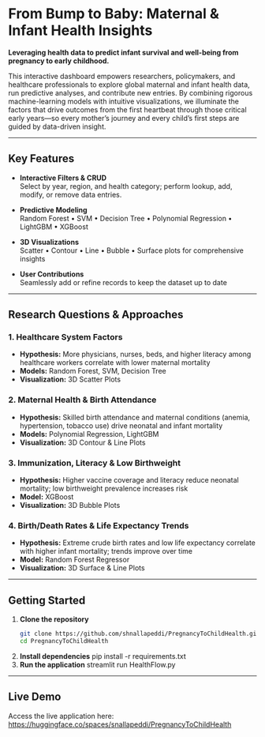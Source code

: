 # From Bump to Baby: Maternal & Infant Health Insights

**Leveraging health data to predict infant survival and well-being from pregnancy to early childhood.**

This interactive dashboard empowers researchers, policymakers, and healthcare professionals to explore global maternal and infant health data, run predictive analyses, and contribute new entries. By combining rigorous machine-learning models with intuitive visualizations, we illuminate the factors that drive outcomes from the first heartbeat through those critical early years—so every mother’s journey and every child’s first steps are guided by data-driven insight.

---

## Key Features

- **Interactive Filters & CRUD**  
  Select by year, region, and health category; perform lookup, add, modify, or remove data entries.

- **Predictive Modeling**  
  Random Forest • SVM • Decision Tree • Polynomial Regression • LightGBM • XGBoost

- **3D Visualizations**  
  Scatter • Contour • Line • Bubble • Surface plots for comprehensive insights

- **User Contributions**  
  Seamlessly add or refine records to keep the dataset up to date

---

## Research Questions & Approaches

### 1. Healthcare System Factors  
- **Hypothesis:** More physicians, nurses, beds, and higher literacy among healthcare workers correlate with lower maternal mortality  
- **Models:** Random Forest, SVM, Decision Tree  
- **Visualization:** 3D Scatter Plots  

### 2. Maternal Health & Birth Attendance  
- **Hypothesis:** Skilled birth attendance and maternal conditions (anemia, hypertension, tobacco use) drive neonatal and infant mortality  
- **Models:** Polynomial Regression, LightGBM  
- **Visualization:** 3D Contour & Line Plots  

### 3. Immunization, Literacy & Low Birthweight  
- **Hypothesis:** Higher vaccine coverage and literacy reduce neonatal mortality; low birthweight prevalence increases risk  
- **Model:** XGBoost  
- **Visualization:** 3D Bubble Plots  

### 4. Birth/Death Rates & Life Expectancy Trends  
- **Hypothesis:** Extreme crude birth rates and low life expectancy correlate with higher infant mortality; trends improve over time  
- **Model:** Random Forest Regressor  
- **Visualization:** 3D Surface & Line Plots  

---

## Getting Started

1. **Clone the repository**  
   ```bash
   git clone https://github.com/shnallapeddi/PregnancyToChildHealth.git
   cd PregnancyToChildHealth
2. **Install dependencies**
   pip install -r requirements.txt
3. **Run the application**
   streamlit run HealthFlow.py

 ---

## Live Demo
Access the live application here:
https://huggingface.co/spaces/snallapeddi/PregnancyToChildHealth

